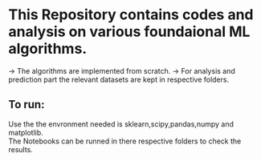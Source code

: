 # This Repository contains codes and analysis on various foundaional ML algorithms.
-> The algorithms are implemented from scratch.
-> For analysis and prediction part the relevant datasets are kept in respective folders.

## To run:
Use the the envronment needed is sklearn,scipy,pandas,numpy and matplotlib.</br>
The Notebooks can be runned in there respective folders to check the results.

